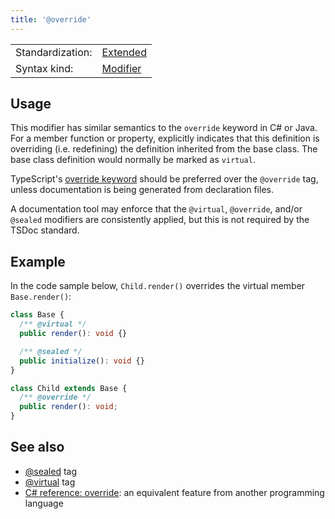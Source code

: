 ```yaml
---
title: '@override'
---
```


<!-- prettier-ignore-start -->
|    |    |
| -- | -- |
| Standardization: | [Extended](https://tsdoc.org/pages/spec/standardization_groups/) |
| Syntax kind: | [Modifier](https://tsdoc.org/pages/spec/tag_kinds/) |
<!-- prettier-ignore-end -->

## Usage

This modifier has similar semantics to the `override` keyword in C# or Java. For a member function or property,
explicitly indicates that this definition is overriding (i.e. redefining) the definition inherited from the
base class. The base class definition would normally be marked as `virtual`.

TypeScript's [override keyword](https://www.typescriptlang.org/docs/handbook/release-notes/typescript-4-3.html#override-and-the---noimplicitoverride-flag)
should be preferred over the `@override` tag, unless documentation is being generated from declaration files.

A documentation tool may enforce that the `@virtual`, `@override`, and/or `@sealed` modifiers are consistently
applied, but this is not required by the TSDoc standard.

## Example

In the code sample below, `Child.render()` overrides the virtual member `Base.render()`:

```ts
class Base {
  /** @virtual */
  public render(): void {}

  /** @sealed */
  public initialize(): void {}
}

class Child extends Base {
  /** @override */
  public render(): void;
}
```

## See also

- [@sealed](https://tsdoc.org/pages/tags/sealed/) tag
- [@virtual](https://tsdoc.org/pages/tags/virtual/) tag
- [C# reference: override](https://docs.microsoft.com/en-us/dotnet/csharp/language-reference/keywords/override):
  an equivalent feature from another programming language
